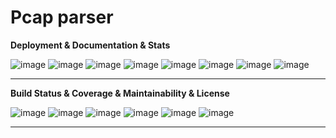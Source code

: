 Pcap parser
===============================

**Deployment & Documentation & Stats**

![image](https://img.shields.io/badge/p2parser-0.0.1-brightgreen)
![image](https://img.shields.io/pypi/v/p2parser.svg?color=brightgreen)
![image](https://readthedocs.org/projects/p2parser/badge/?version=latest)
![image](https://mybinder.org/badge_logo.svg)
![image](https://img.shields.io/github/stars/Learn-Live/p2parser.svg)
![image](https://img.shields.io/github/forks/Learn-Live/p2parser.svg?color=blue)
![image](https://pepy.tech/badge/p2parser)
![image](https://pepy.tech/badge/p2parser/month)

[//]: # (target: https://pypi.org/project/p2parser/ !:alt: PyPI version)
[//]: # (:target: https://p2parser.readthedocs.io/en/latest/?badge=latest 
:alt: Documentation Status)
[//]: # (:target: https://mybinder.org/v2/gh/Learn-Live/p2parser/master 
:alt: Binder)
[//]: # (:target: https://github.com/Learn-Live/p2parser/stargazers 
:alt: GitHub stars)
[//]: # (:target: https://github.com/Learn-Live/p2parser/network 
:alt: GitHub forks)
[//]: # (:target: https://pepy.tech/project/p2parser  
:alt: Downloads)
[//]: # (:target: https://pepy.tech/project/p2parser 
:alt: Downloads)

-----

**Build Status & Coverage & Maintainability & License**


![image](https://ci.appveyor.com/api/projects/status/1kupdy87etks5n3r/branch/master?svg=true)
![image](https://travis-ci.org/Learn-Live/p2parser.svg?branch=master)
![image](https://circleci.com/gh/Learn-Live/p2parser.svg?style=svg)
![image](https://coveralls.io/repos/github/Learn-Live/p2parser/badge.svg)
![image](https://api.codeclimate.com/v1/badges/bdc3d8d0454274c753c4/maintainability)
![image](https://img.shields.io/github/license/Learn-Live/p2parser.svg)

[//]: # (:target: https://ci.appveyor.com/project/Learn-Live/p2parser/branch/master  
:alt: Build status)
[//]: # (:target: https://travis-ci.org/Learn-Live/p2parser  
:alt: Build Status)
[//]: # (:target: https://circleci.com/gh/Learn-Live/p2parser 
:alt: Circle CI)
[//]: # (:target: https://coveralls.io/github/Learn-Live/p2parser  
:alt: Coverage Status)
[//]: # (:target: https://codeclimate.com/github/Learn-Live/p2parser/maintainability 
:alt: Maintainability)
[//]: # (:target: https://github.com/Learn-Live/p2parser/blob/master/LICENSE  
:alt: License)


-----
